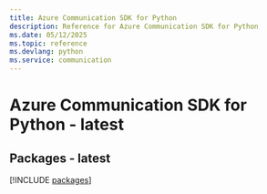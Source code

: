 ```yaml
---
title: Azure Communication SDK for Python
description: Reference for Azure Communication SDK for Python
ms.date: 05/12/2025
ms.topic: reference
ms.devlang: python
ms.service: communication
---
```

# Azure Communication SDK for Python - latest
## Packages - latest
[!INCLUDE [packages](communication-index.md)]